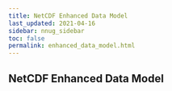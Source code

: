 ```yaml
---
title: NetCDF Enhanced Data Model
last_updated: 2021-04-16
sidebar: nnug_sidebar
toc: false
permalink: enhanced_data_model.html
---
```


<!--
Include acyclic graph nature of Groups
From the "Interop with HDF5" section of file_structure_and_performance.md
    "Groups form a tree with no cycles, so each Group
     (except the top-level unnamed Group) has a unique parent."
-->
## NetCDF Enhanced Data Model
